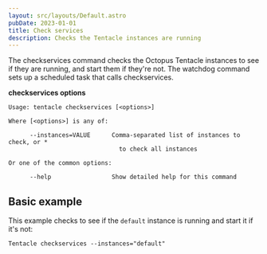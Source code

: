 ```yaml
---
layout: src/layouts/Default.astro
pubDate: 2023-01-01
title: Check services
description: Checks the Tentacle instances are running
---
```


The checkservices command checks the Octopus Tentacle instances to see if they are running, and start them if they're not. The watchdog command sets up a scheduled task that calls checkservices.

**checkservices options**

```text
Usage: tentacle checkservices [<options>]

Where [<options>] is any of:

      --instances=VALUE      Comma-separated list of instances to check, or *
                               to check all instances

Or one of the common options:

      --help                 Show detailed help for this command
```

## Basic example

This example checks to see if the `default` instance is running and start it if it's not:

```text
Tentacle checkservices --instances="default"
```
